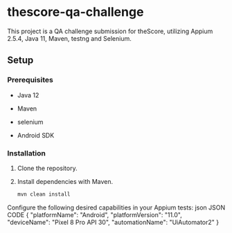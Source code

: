 # thescore-qa-challenge

This project is a QA challenge submission for theScore, utilizing Appium 2.5.4, Java 11, Maven, testng and Selenium.

## Setup

### Prerequisites


- Java 12 

- Maven
- selenium
- Android SDK

### Installation

1. Clone the repository.
2. Install dependencies with Maven.

   ```bash
   mvn clean install
   
Configure the following desired capabilities in your Appium tests:
json
JSON CODE
{
  "platformName": "Android",
  "platformVersion": "11.0",
  "deviceName": "Pixel 8 Pro API 30",
  "automationName": "UiAutomator2"
}


 
